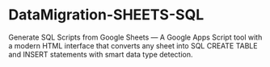 # DataMigration-SHEETS-SQL
Generate SQL Scripts from Google Sheets — A Google Apps Script tool with a modern HTML interface that converts any sheet into SQL CREATE TABLE and INSERT statements with smart data type detection.
